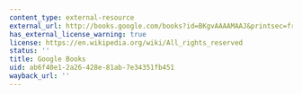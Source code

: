 ```yaml
---
content_type: external-resource
external_url: http://books.google.com/books?id=BKgvAAAAMAAJ&printsec=frontcover
has_external_license_warning: true
license: https://en.wikipedia.org/wiki/All_rights_reserved
status: ''
title: Google Books
uid: ab6f40e1-2a26-428e-81ab-7e34351fb451
wayback_url: ''
---
```

